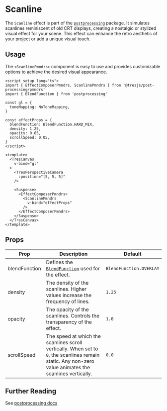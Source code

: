 # Scanline

<DocsDemo>
  <ScanlineDemo />
</DocsDemo>

The `Scanline` effect is part of the [`postprocessing`](https://pmndrs.github.io/postprocessing/public/docs/class/src/effects/ScanlineEffect.js~ScanlineEffect.html) package. It simulates scanlines reminiscent of old CRT displays, creating a nostalgic or stylized visual effect for your scene. This effect can enhance the retro aesthetic of your project or add a unique visual touch.

## Usage

The `<ScanlinePmndrs>` component is easy to use and provides customizable options to achieve the desired visual appearance.

```vue{2,9-14,25-31}
<script setup lang="ts">
import { EffectComposerPmndrs, ScanlinePmndrs } from '@tresjs/post-processing/pmndrs'
import { BlendFunction } from 'postprocessing'

const gl = {
  toneMapping: NoToneMapping,
}

const effectProps = {
  blendFunction: BlendFunction.HARD_MIX,
  density: 1.25,
  opacity: 0.65,
  scrollSpeed: 0.05,
}
</script>

<template>
  <TresCanvas
    v-bind="gl"
  >
    <TresPerspectiveCamera
      :position="[5, 5, 5]"
    />

    <Suspense>
      <EffectComposerPmndrs>
        <ScanlinePmndrs
          v-bind="effectProps"
        />
      </EffectComposerPmndrs>
    </Suspense>
  </TresCanvas>
</template>
```

## Props

| Prop              | Description                                                                                                   | Default                   |
| ----------------- | ------------------------------------------------------------------------------------------------------------- | ------------------------- |
| blendFunction     | Defines the [`BlendFunction`](https://pmndrs.github.io/postprocessing/public/docs/variable/index.html#static-variable-BlendFunction) used for the effect.                                                               | `BlendFunction.OVERLAY`   |
| density           | The density of the scanlines. Higher values increase the frequency of lines.                                  | `1.25`                    |
| opacity           | The opacity of the scanlines. Controls the transparency of the effect.                                       | `1.0`                     |
| scrollSpeed       | The speed at which the scanlines scroll vertically. When set to `0`, the scanlines remain static. Any non-zero value animates the scanlines vertically. | `0.0`                     |

## Further Reading

See [postprocessing docs](https://pmndrs.github.io/postprocessing/public/docs/class/src/effects/ScanlineEffect.js~ScanlineEffect.html)
